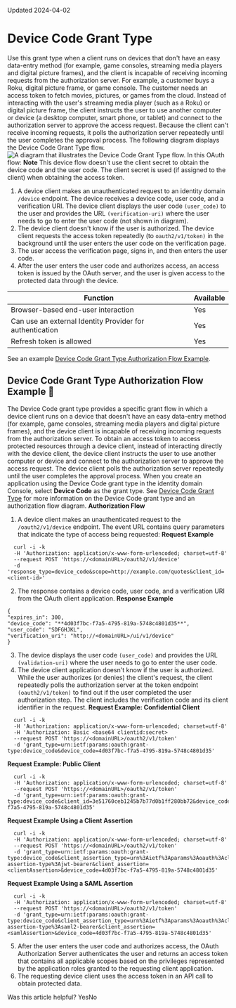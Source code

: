 Updated 2024-04-02
# Device Code Grant Type
Use this grant type when a client runs on devices that don't have an easy data-entry method (for example, game consoles, streaming media players and digital picture frames), and the client is incapable of receiving incoming requests from the authorization server.
For example, a customer buys a Roku, digital picture frame, or game console. The customer needs an access token to fetch movies, pictures, or games from the cloud. Instead of interacting with the user's streaming media player (such as a Roku) or digital picture frame, the client instructs the user to use another computer or device (a desktop computer, smart phone, or tablet) and connect to the authorization server to approve the access request. Because the client can't receive incoming requests, it polls the authorization server repeatedly until the user completes the approval process.
The following diagram displays the Device Code Grant Type flow. 
![A diagram that illustrates the Device Code Grant Type flow.](https://docs.oracle.com/en-us/iaas/Content/Resources/Images/diag6_device_code_granttype.png)
In this OAuth flow:
**Note** This device flow doesn't use the client secret to obtain the device code and the user code. The client secret is used (if assigned to the client) when obtaining the access token.
  1. A device client makes an unauthenticated request to an identity domain `/device` endpoint. The device receives a device code, user code, and a verification URI.
The device client displays the user code `(user_code)` to the user and provides the URL `(verification-uri)` where the user needs to go to enter the user code (not shown in diagram).
  2. The device client doesn't know if the user is authorized. The device client requests the access token repeatedly (to `oauth2/v1/token)` in the background until the user enters the user code on the verification page.
  3. The user access the verification page, signs in, and then enters the user code.
  4. After the user enters the user code and authorizes access, an access token is issued by the OAuth server, and the user is given access to the protected data through the device.


Function | Available  
---|---  
Browser-based end-user interaction | Yes  
Can use an external Identity Provider for authentication | Yes  
Refresh token is allowed | Yes  
See an example [Device Code Grant Type Authorization Flow Example](https://docs.oracle.com/en-us/iaas/Content/Identity/api-getstarted/DCGT.htm#DeviceCodeFlowAuth "The Device Code grant type provides a specific grant flow in which a device client runs on a device that doesn't have an easy data-entry method \(for example, game consoles, streaming media players and digital picture frames\), and the device client is incapable of receiving incoming requests from the authorization server.").
## Device Code Grant Type Authorization Flow Example 🔗 
The Device Code grant type provides a specific grant flow in which a device client runs on a device that doesn't have an easy data-entry method (for example, game consoles, streaming media players and digital picture frames), and the device client is incapable of receiving incoming requests from the authorization server.
To obtain an access token to access protected resources through a device client, instead of interacting directly with the device client, the device client instructs the user to use another computer or device and connect to the authorization server to approve the access request. The device client polls the authorization server repeatedly until the user completes the approval process.
When you create an application using the Device Code grant type in the identity domain Console, select **Device Code** as the grant type.
See [Device Code Grant Type](https://docs.oracle.com/en-us/iaas/Content/Identity/api-getstarted/DCGT.htm#DCGT "Use this grant type when a client runs on devices that don't have an easy data-entry method \(for example, game consoles, streaming media players and digital picture frames\), and the client is incapable of receiving incoming requests from the authorization server.") for more information on the Device Code grant type and an authorization flow diagram.
**Authorization Flow**
  1. A device client makes an unauthenticated request to the `/oauth2/v1/device` endpoint.
The event URL contains query parameters that indicate the type of access being requested:
**Request Example**
```
  curl -i -k 
  -H 'Authorization: application/x-www-form-urlencoded; charset=utf-8'
  --request POST 'https://<domainURL>/oauth2/v1/device'
  -d 'response_type=device_code&scope=http://example.com/quotes&client_id=<client-id>'
```

  2. The response contains a device code, user code, and a verification URI from the OAuth client application.
**Response Example**
```
{ 
"expires_in": 300, 
"device_code": "**4d03f7bc-f7a5-4795-819a-5748c4801d35**", 
"user_code": "SDFGHJKL",
"verification_uri": "http://<domainURL>/ui/v1/device" 
}
```

  3. The device displays the user code `(user_code)` and provides the URL `(validation-uri)` where the user needs to go to enter the user code.
  4. The device client application doesn't know if the user is authorized. While the user authorizes (or denies) the client's request, the client repeatedly polls the authorization server at the token endpoint `(oauth2/v1/token)` to find out if the user completed the user authorization step. The client includes the verification code and its client identifier in the request.
**Request Example: Confidential Client**
```
  curl -i -k 
  -H 'Authorization: application/x-www-form-urlencoded; charset=utf-8' 
  -H 'Authorization: Basic <base64 clientid:secret> 
  --request POST 'https://<domainURL>/oauth2/v1/token'
  -d 'grant_type=urn:ietf:params:oauth:grant-type:device_code&device_code=4d03f7bc-f7a5-4795-819a-5748c4801d35'
```

**Request Example: Public Client**
```
  curl -i -k 
  -H 'Authorization: application/x-www-form-urlencoded; charset=utf-8' 
  --request POST 'https://<domainURL>/oauth2/v1/token'
  -d 'grant_type=urn:ietf:params:oauth:grant-type:device_code&client_id=3e51760ceb1245b7b77d0b1ff280bb72&device_code=4d03f7bc-f7a5-4795-819a-5748c4801d35'
```

**Request Example Using a Client Assertion**
```
  curl -i -k 
  -H 'Authorization: application/x-www-form-urlencoded; charset=utf-8' 
  --request POST 'https://<domainURL>/oauth2/v1/token'
  -d 'grant_type=urn:ietf:params:oauth:grant-type:device_code&client_assertion_type=urn%3Aietf%3Aparams%3Aoauth%3Aclient-assertion-type%3Ajwt-bearer&client_assertion=<clientAssertion>&device_code=4d03f7bc-f7a5-4795-819a-5748c4801d35'
```

**Request Example Using a SAML Assertion**
```
  curl -i -k 
  -H 'Authorization: application/x-www-form-urlencoded; charset=utf-8' 
  --request POST 'https://<domainURL>/oauth2/v1/token'
  -d 'grant_type=urn:ietf:params:oauth:grant-type:device_code&client_assertion_type=urn%3Aietf%3Aparams%3Aoauth%3Aclient-assertion-type%3Asaml2-bearer&client_assertion=<samlAssertion>&device_code=4d03f7bc-f7a5-4795-819a-5748c4801d35'
```

  5. After the user enters the user code and authorizes access, the OAuth Authorization Server authenticates the user and returns an access token that contains all applicable scopes based on the privileges represented by the application roles granted to the requesting client application.
  6. The requesting device client uses the access token in an API call to obtain protected data.


Was this article helpful?
YesNo

